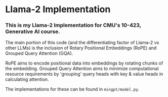 # Llama-2 Implementation
### This is my Llama-2 Implementation for CMU's 10-423, Generative AI course.

The main portion of this code (and the differentiating factor of Llama-2 vs other LLMs) is the inclusion of Rotary Positional Embeddings (RoPE) and Grouped Query Attention (GQA).

RoPE aims to encode positional data into embeddings by rotating chunks of the embedding. Grouped Query Attention aims to minimize computational resource requirements by 'grouping' query heads with key & value heads in calculating attention.

The implementations for these can be found in `mingpt/model.py`.
